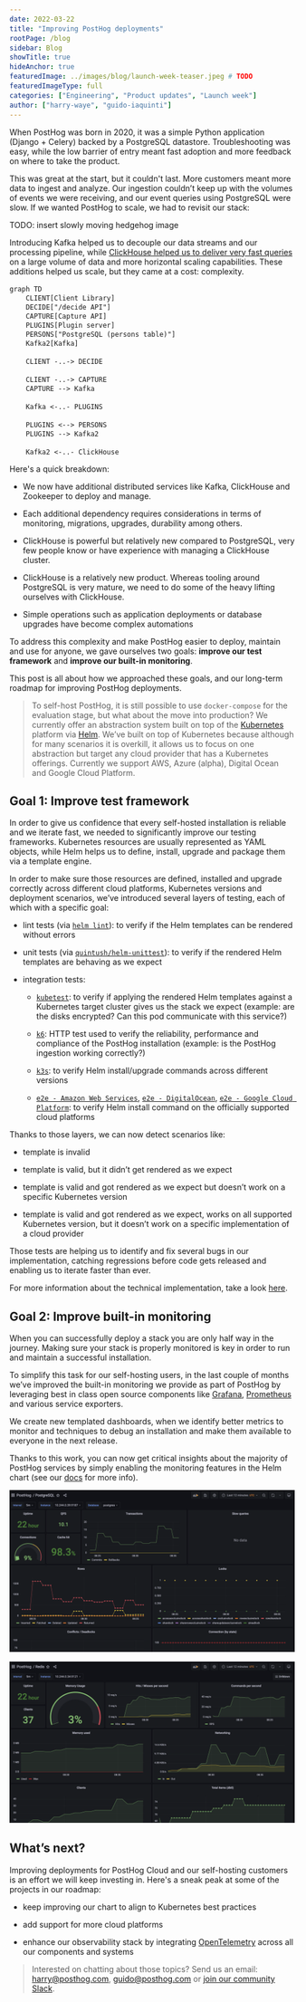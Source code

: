 ```yaml
---
date: 2022-03-22
title: "Improving PostHog deployments"
rootPage: /blog
sidebar: Blog
showTitle: true
hideAnchor: true
featuredImage: ../images/blog/launch-week-teaser.jpeg # TODO
featuredImageType: full
categories: ["Engineering", "Product updates", "Launch week"]
author: ["harry-waye", "guido-iaquinti"]
---
```


When PostHog was born in 2020, it was a simple Python application (Django + Celery) backed by a PostgreSQL datastore. Troubleshooting was easy, while the low barrier of entry meant fast adoption and more feedback on where to take the product.

This was great at the start, but it couldn't last. More customers meant more data to ingest and analyze. Our ingestion couldn’t keep up with the volumes of events we were receiving, and our event queries using PostgreSQL were slow. If we wanted PostHog to scale, we had to revisit our stack:

TODO: insert slowly moving hedgehog image

Introducing Kafka helped us to decouple our data streams and our processing pipeline, while [ClickHouse helped us to deliver very fast queries](/blog/clickhouse-announcement) on a large volume of data and more horizontal scaling capabilities. These additions helped us scale, but they came at a cost: complexity.

```mermaid
graph TD
    CLIENT[Client Library]
    DECIDE["/decide API"]
    CAPTURE[Capture API]
    PLUGINS[Plugin server]
    PERSONS["PostgreSQL (persons table)"]
    Kafka2[Kafka]

    CLIENT -..-> DECIDE

    CLIENT -..-> CAPTURE
    CAPTURE --> Kafka

    Kafka <-..- PLUGINS

    PLUGINS <--> PERSONS
    PLUGINS --> Kafka2

    Kafka2 <-..- ClickHouse
```

Here's a quick breakdown:

* We now have additional distributed services like Kafka, ClickHouse and Zookeeper to deploy and manage.

* Each additional dependency requires considerations in terms of monitoring, migrations, upgrades, durability among others.

* ClickHouse is powerful but relatively new compared to PostgreSQL, very few people know or have experience with managing a ClickHouse cluster.

* ClickHouse is a relatively new product. Whereas tooling around PostgreSQL is very mature, we need to do some of the heavy lifting ourselves with ClickHouse.

* Simple operations such as application deployments or database upgrades have become complex automations

To address this complexity and make PostHog easier to deploy, maintain and use for anyone, we gave ourselves two goals: **improve our test framework** and **improve our built-in monitoring**.

This post is all about how we approached these goals, and our long-term roadmap for improving PostHog deployments.

> To self-host PostHog, it is still possible to use `docker-compose` for the evaluation stage, but what about the move into production? We currently offer an abstraction system built on top of the [Kubernetes](https://kubernetes.io/) platform via [Helm](https://helm.sh/). We’ve built on top of Kubernetes because although for many scenarios it is overkill, it allows us to focus on one abstraction but target any cloud provider that has a Kubernetes offerings. Currently we support AWS, Azure (alpha), Digital Ocean and Google Cloud Platform.


## Goal 1: Improve test framework

In order to give us confidence that every self-hosted installation is reliable and we iterate fast, we needed to significantly improve our testing frameworks.
Kubernetes resources are usually represented as YAML objects, while Helm helps us to define, install, upgrade and package them via a template engine.

In order to make sure those resources are defined, installed and upgrade correctly across different cloud platforms, Kubernetes versions and deployment scenarios, we’ve introduced several layers of testing, each of which with a specific goal:

* lint tests (via [`helm lint`](https://helm.sh/docs/helm/helm_lint/)): to verify if the Helm templates can be rendered without errors
* unit tests (via [`quintush/helm-unittest`](https://github.com/quintush/helm-unittest)): to verify if the rendered Helm templates are behaving as we expect

* integration tests:

    * [`kubetest`](https://github.com/vapor-ware/kubetest): to verify if applying the rendered Helm templates against a Kubernetes target cluster gives us the stack we expect (example: are the disks encrypted? Can this pod communicate with this service?)

    * [`k6`](https://k6.io/): HTTP test used to verify the reliability, performance and compliance of the PostHog installation (example: is the PostHog ingestion working correctly?)

    * [`k3s`](https://k3s.io/): to verify Helm install/upgrade commands across different versions

    * [`e2e - Amazon Web Services`](https://github.com/PostHog/charts-clickhouse/blob/main/.github/workflows/test-amazon-web-services-install.yaml), [`e2e - DigitalOcean`](https://github.com/PostHog/charts-clickhouse/blob/main/.github/workflows/test-digitalocean-install.yaml), [`e2e - Google Cloud Platform`](https://github.com/PostHog/charts-clickhouse/blob/main/.github/workflows/test-google-cloud-platform-install.yaml): to verify Helm install command on the officially supported cloud platforms

Thanks to those layers, we can now detect scenarios like:

* template is invalid

* template is valid, but it didn’t get rendered as we expect

* template is valid and got rendered as we expect but doesn’t work on a specific Kubernetes version

* template is valid and got rendered as we expect, works on all supported Kubernetes version, but it doesn’t work on a specific implementation of a cloud provider

Those tests are helping us to identify and fix several bugs in our implementation, catching regressions before code gets released and enabling us to iterate faster than ever.

For more information about the technical implementation, take a look [here](https://github.com/PostHog/charts-clickhouse#testing).


## Goal 2: Improve built-in monitoring

When you can successfully deploy a stack you are only half way in the journey. Making sure your stack is properly monitored is key in order to run and maintain a successful installation.

To simplify this task for our self-hosting users, in the last couple of months we’ve improved the built-in monitoring we provide as part of PostHog by leveraging best in class open source components like [Grafana](https://grafana.com/), [Prometheus](https://prometheus.io/) and various service exporters.

We create new templated dashboards, when we identify better metrics to monitor and techniques to debug an installation and make them available to everyone in the next release.

Thanks to this work, you can now get critical insights about the majority of PostHog services by simply enabling the monitoring features in the Helm chart (see our [docs](https://posthog.com/docs/self-host/deploy/configuration) for more info).

![PostHog - built-in PostgreSQL dashboard](../images/blog/improving-posthog-deployments/postgresql.png)

![PostHog - built-in Redis dashboard](../images/blog/improving-posthog-deployments/redis.png)


## What’s next?

Improving deployments for PostHog Cloud and our self-hosting customers is an effort we will keep investing in. Here's a sneak peak at some of the projects in our roadmap:

- keep improving our chart to align to Kubernetes best practices

- add support for more cloud platforms

- enhance our observability stack by integrating [OpenTelemetry](https://opentelemetry.io/) across all our components and systems

> Interested on chatting about those topics? Send us an email: [harry@posthog.com](mailto:harry@posthog), [guido@posthog.com](mailto:guido@posthog) or [join our community Slack](/slack).
